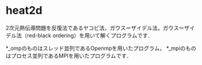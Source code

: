 # heat2d

2次元熱伝導問題を反復法であるヤコビ法，ガウス＝ザイデル法，ガウス＝ザイデル法（red-black ordering）を用いて解くプログラムです．

*_ompのものはスレッド並列であるOpenmpを用いたプログラム，
*_mpiのものはプロセス並列であるMPIを用いたプログラムです．